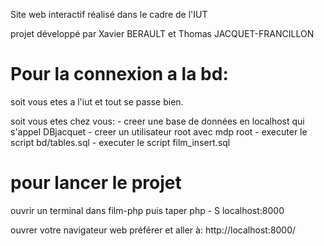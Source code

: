 Site web interactif réalisé dans le cadre de l'IUT

projet développé par Xavier BERAULT et Thomas JACQUET-FRANCILLON

# Pour la connexion a la bd:
soit vous etes a l'iut et tout se passe bien.

soit vous etes chez vous:
    - creer une base de données en localhost qui s'appel DBjacquet
    - creer un utilisateur root avec mdp root
    - executer le script bd/tables.sql
    - executer le script film_insert.sql

# pour lancer le projet
ouvrir un terminal dans film-php puis taper
php - S localhost:8000

ouvrer votre navigateur web préférer et aller à:
http://localhost:8000/